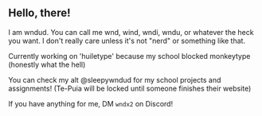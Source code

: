 ## Hello, there!

I am wndud. You can call me wnd, wind, wndi, wndu, or whatever the heck you want. I don't really care unless it's not "nerd" or something like that.

Currently working on 'huiletype' because my school blocked monkeytype (honestly what the hell)

You can check my alt @sleepywndud for my school projects and assignments! (Te-Puia will be locked until someone finishes their website)

If you have anything for me, DM `wndx2` on Discord!
